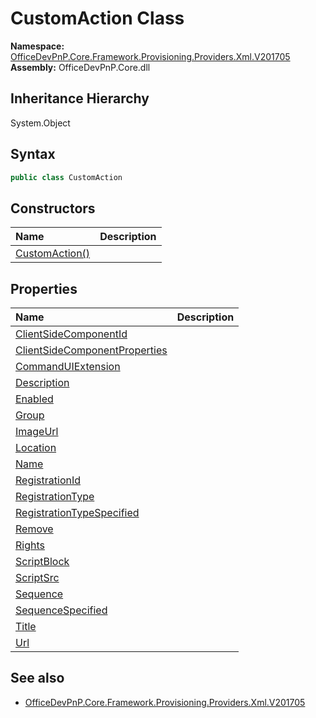 # CustomAction Class
  

**Namespace:** [OfficeDevPnP.Core.Framework.Provisioning.Providers.Xml.V201705](OfficeDevPnP.Core.Framework.Provisioning.Providers.Xml.V201705.md)  
**Assembly:** OfficeDevPnP.Core.dll  
## Inheritance Hierarchy
System.Object  
## Syntax
```C#
public class CustomAction
```
## Constructors
|**Name**|**Description**|
|:-----|:-----|
| [CustomAction()](OfficeDevPnP.Core.Framework.Provisioning.Providers.Xml.V201705.CustomAction.ctor1.md) |  
## Properties
|**Name**|**Description**|
|:-----|:-----|
| [ClientSideComponentId](OfficeDevPnP.Core.Framework.Provisioning.Providers.Xml.V201705.CustomAction.ClientSideComponentId.md) | 
| [ClientSideComponentProperties](OfficeDevPnP.Core.Framework.Provisioning.Providers.Xml.V201705.CustomAction.ClientSideComponentProperties.md) | 
| [CommandUIExtension](OfficeDevPnP.Core.Framework.Provisioning.Providers.Xml.V201705.CustomAction.CommandUIExtension.md) | 
| [Description](OfficeDevPnP.Core.Framework.Provisioning.Providers.Xml.V201705.CustomAction.Description.md) | 
| [Enabled](OfficeDevPnP.Core.Framework.Provisioning.Providers.Xml.V201705.CustomAction.Enabled.md) | 
| [Group](OfficeDevPnP.Core.Framework.Provisioning.Providers.Xml.V201705.CustomAction.Group.md) | 
| [ImageUrl](OfficeDevPnP.Core.Framework.Provisioning.Providers.Xml.V201705.CustomAction.ImageUrl.md) | 
| [Location](OfficeDevPnP.Core.Framework.Provisioning.Providers.Xml.V201705.CustomAction.Location.md) | 
| [Name](OfficeDevPnP.Core.Framework.Provisioning.Providers.Xml.V201705.CustomAction.Name.md) | 
| [RegistrationId](OfficeDevPnP.Core.Framework.Provisioning.Providers.Xml.V201705.CustomAction.RegistrationId.md) | 
| [RegistrationType](OfficeDevPnP.Core.Framework.Provisioning.Providers.Xml.V201705.CustomAction.RegistrationType.md) | 
| [RegistrationTypeSpecified](OfficeDevPnP.Core.Framework.Provisioning.Providers.Xml.V201705.CustomAction.RegistrationTypeSpecified.md) | 
| [Remove](OfficeDevPnP.Core.Framework.Provisioning.Providers.Xml.V201705.CustomAction.Remove.md) | 
| [Rights](OfficeDevPnP.Core.Framework.Provisioning.Providers.Xml.V201705.CustomAction.Rights.md) | 
| [ScriptBlock](OfficeDevPnP.Core.Framework.Provisioning.Providers.Xml.V201705.CustomAction.ScriptBlock.md) | 
| [ScriptSrc](OfficeDevPnP.Core.Framework.Provisioning.Providers.Xml.V201705.CustomAction.ScriptSrc.md) | 
| [Sequence](OfficeDevPnP.Core.Framework.Provisioning.Providers.Xml.V201705.CustomAction.Sequence.md) | 
| [SequenceSpecified](OfficeDevPnP.Core.Framework.Provisioning.Providers.Xml.V201705.CustomAction.SequenceSpecified.md) | 
| [Title](OfficeDevPnP.Core.Framework.Provisioning.Providers.Xml.V201705.CustomAction.Title.md) | 
| [Url](OfficeDevPnP.Core.Framework.Provisioning.Providers.Xml.V201705.CustomAction.Url.md) | 
## See also
- [OfficeDevPnP.Core.Framework.Provisioning.Providers.Xml.V201705](OfficeDevPnP.Core.Framework.Provisioning.Providers.Xml.V201705.md)

